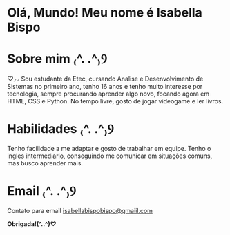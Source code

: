 # Olá, Mundo! Meu nome é Isabella Bispo 

# Sobre mim ₍^. .^₎Ⳋ

♡⸝⸝ Sou estudante da Etec, cursando Analise e Desenvolvimento de Sistemas no primeiro ano, tenho 16 anos e tenho muito interesse por tecnologia, 
sempre procurando aprender algo novo, focando agora em HTML, CSS e Python. No tempo livre, gosto de jogar videogame e ler livros. 

# Habilidades ₍^. .^₎Ⳋ

Tenho facilidade a me adaptar e gosto de trabalhar em equipe. Tenho o ingles intermediario, conseguindo me comunicar em situações comuns, mas busco aprender mais.

# Email ₍^. .^₎Ⳋ

Contato para email  [isabellabispobispo@gmaiil.com](mailto:isabellabispobispo@email.com)

**Obrigada!(^..^)♡︎**
